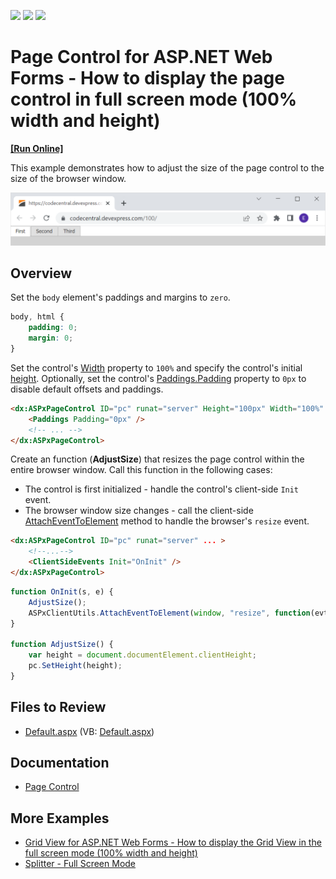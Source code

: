 <!-- default badges list -->
![](https://img.shields.io/endpoint?url=https://codecentral.devexpress.com/api/v1/VersionRange/128565602/13.1.4%2B)
[![](https://img.shields.io/badge/Open_in_DevExpress_Support_Center-FF7200?style=flat-square&logo=DevExpress&logoColor=white)](https://supportcenter.devexpress.com/ticket/details/T830634)
[![](https://img.shields.io/badge/📖_How_to_use_DevExpress_Examples-e9f6fc?style=flat-square)](https://docs.devexpress.com/GeneralInformation/403183)
<!-- default badges end -->
# Page Control for ASP.NET Web Forms - How to display the page control in full screen mode (100% width and height)
<!-- run online -->
**[[Run Online]](https://codecentral.devexpress.com/100/)**
<!-- run online end -->

This example demonstrates how to adjust the size of the page control to the size of the browser window.

![Display a page control in full screen mode](PageControlInFullScreenMode.png)

## Overview

Set the `body` element's paddings and margins to `zero`.

```css
body, html {
    padding: 0;
    margin: 0;
}
```

Set the control's [Width](https://docs.devexpress.com/AspNet/DevExpress.Web.ASPxWebControl.Width) property to `100%` and specify the control's initial [height](https://docs.devexpress.com/AspNet/DevExpress.Web.ASPxWebControl.Height). Optionally, set the control's [Paddings.Padding](https://docs.devexpress.com/AspNet/DevExpress.Web.Paddings.Padding) property to `0px` to disable default offsets and paddings.

```aspx
<dx:ASPxPageControl ID="pc" runat="server" Height="100px" Width="100%" ...>
    <Paddings Padding="0px" />
    <!-- ... -->
</dx:ASPxPageControl>
```

Create an function (**AdjustSize**) that resizes the page control within the entire browser window. Call this function in the following cases:

* The control is first initialized - handle the control's client-side `Init` event.
* The browser window size changes - call the client-side [AttachEventToElement](https://docs.devexpress.com/AspNet/js-ASPxClientUtils.AttachEventToElement.static(element-eventName-method)) method to handle the browser's `resize` event.


```aspx
<dx:ASPxPageControl ID="pc" runat="server" ... >
    <!--...-->
    <ClientSideEvents Init="OnInit" />
</dx:ASPxPageControl>
```

```js
function OnInit(s, e) {
    AdjustSize();
    ASPxClientUtils.AttachEventToElement(window, "resize", function(evt) {AdjustSize();});
}

function AdjustSize() {
    var height = document.documentElement.clientHeight;
    pc.SetHeight(height);
}
```

## Files to Review

* [Default.aspx](./CS/WebSite/Default.aspx) (VB: [Default.aspx](./VB/WebSite/Default.aspx))

## Documentation

* [Page Control](https://docs.devexpress.com/AspNet/DevExpress.Web.ASPxPageControl)

## More Examples

* [Grid View for ASP.NET Web Forms - How to display the Grid View in the full screen mode (100% width and height)](https://github.com/DevExpress-Examples/aspxgridview-full-screen-mode)
* [Splitter - Full Screen Mode](https://demos.devexpress.com/ASPxNavigationAndLayoutDemos/Splitter/FullscreenMode.aspx?device=tablet&rotate=0)
